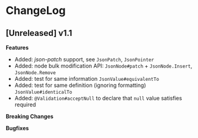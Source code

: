 # ChangeLog

## [Unreleased] v1.1

**Features** 
* Added: _json-patch_ support, see `JsonPatch`, `JsonPointer`
* Added: node bulk modification API: `JsonNode#patch` + `JsonNode.Insert`, `JsonNode.Remove`
* Added: test for same information `JsonValue#equivalentTo`
* Added: test for same definition (ignoring formatting) `JsonValue#identicalTo`
* Added: `@Validation#acceptNull` to declare that `null` value satisfies required

**Breaking Changes**

**Bugfixes**